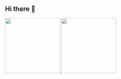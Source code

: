 ## Hi there 👋

<div>
  <a href="https://github.com/lebenitez">
  <img height="180em" src="https://github-readme-stats.vercel.app/api?username=lebenitez&show_icons=true&theme=radical&include_all_commits=true&count_private=true"/>
  <img height="180em" src="https://github-readme-stats.vercel.app/api/top-langs/?username=lebenitez&layout=compact&langs_count=16&theme=radical"/>
</div>

<!--
**lebenitez/lebenitez** is a ✨ _special_ ✨ repository because its `README.md` (this file) appears on your GitHub profile.

Here are some ideas to get you started:

- 🔭 I’m currently working on ...
- 🌱 I’m currently learning ...
- 👯 I’m looking to collaborate on ...
- 🤔 I’m looking for help with ...
- 💬 Ask me about ...
- 📫 How to reach me: ...
- 😄 Pronouns: ...
- ⚡ Fun fact: ...
-->
